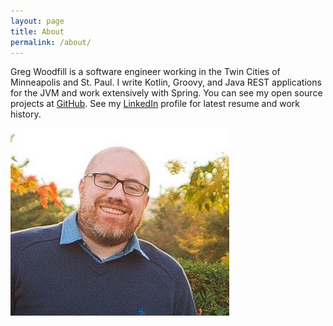 ```yaml
---
layout: page
title: About
permalink: /about/
---
```


Greg Woodfill is a software engineer working in the Twin Cities of Minneapolis and St. Paul. I write Kotlin, Groovy, and Java REST applications for the JVM and work extensively with Spring. You can see my open source projects at [GitHub](http://github.com/gregwoodfill). See my [LinkedIn](https://www.linkedin.com/in/gregwoodfill/) profile for latest resume and work history.

![picture of greg woodfill](/images/about_me.jpg)
